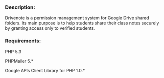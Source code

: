 ### Description:

Drivenote is a permission management system for Google Drive shared folders. Its main purpose is to help students share their class notes securely by granting access only to verified students.

### Requirements:

PHP 5.3

PHPMailer 5.\*
 
Google APIs Client Library for PHP 1.0.\*
